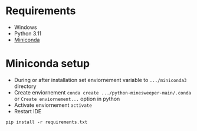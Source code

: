 # Requirements
- Windows 
- Python 3.11
- [Miniconda](https://docs.anaconda.com/free/miniconda/index.html)
# Miniconda setup
- During or after installation set enviornement variable to `.../miniconda3` directory
- Create enviornement `conda create .../python-minesweeper-main/.conda` or `Create enviornement...` option in python
- Activate enviornement `activate`
- Restart IDE

`pip install -r requirements.txt`